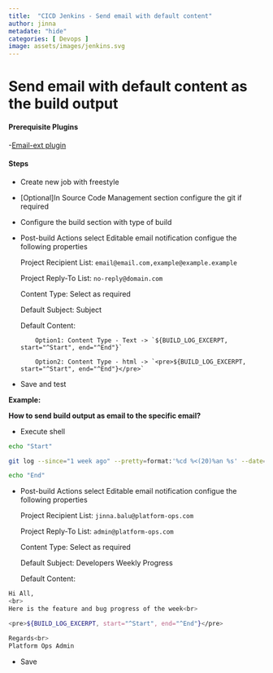 ```yaml
---
title:  "CICD Jenkins - Send email with default content"
author: jinna
metadate: "hide"
categories: [ Devops ]
image: assets/images/jenkins.svg
---
```



# Send email with default content as the build output

#### Prerequisite Plugins
-[Email-ext plugin](https://wiki.jenkins-ci.org/display/JENKINS/Email-ext+plugin)

#### Steps

- Create new job with freestyle
- [Optional]In Source Code Management section configure the git if required
- Configure the build section with type of build 
- Post-build Actions select Editable email notification configue the following properties

   Project Recipient List: `email@email.com,example@example.example`

   Project Reply-To List: `no-reply@domain.com`

   Content Type: Select as required

   Default Subject: Subject 

   Default Content: 
                    
          Option1: Content Type - Text -> `${BUILD_LOG_EXCERPT, start="^Start", end="^End"}`

          Option2: Content Type - html -> `<pre>${BUILD_LOG_EXCERPT, start="^Start", end="^End"}</pre>`

- Save and test

**Example:**

**How to send build output as email to the specific email?**

- Execute shell 

```bash
echo "Start"

git log --since="1 week ago" --pretty=format:'%cd %<(20)%an %s' --date=format:'%Y-%m-%d %H:%M:%S'

echo "End"
```

- Post-build Actions select Editable email notification configue the following properties

   Project Recipient List: `jinna.balu@platform-ops.com`

   Project Reply-To List: `admin@platform-ops.com`

   Content Type: Select as required

   Default Subject: Developers Weekly Progress 

   Default Content: 
```bash
Hi All,
<br>
Here is the feature and bug progress of the week<br>

<pre>${BUILD_LOG_EXCERPT, start="^Start", end="^End"}</pre>

Regards<br>
Platform Ops Admin
```

- Save

 
